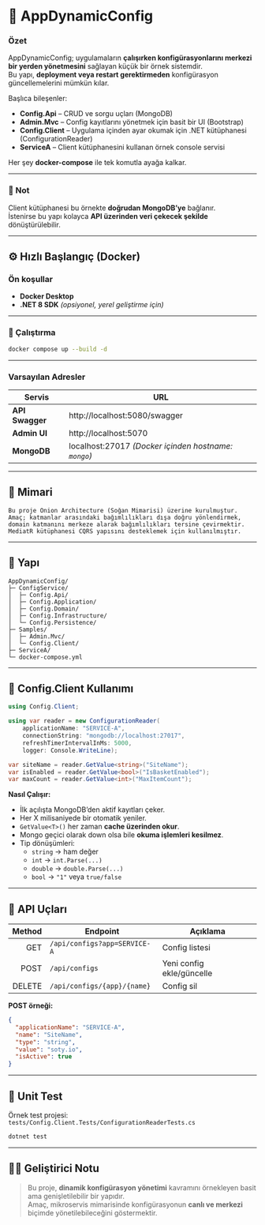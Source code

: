 # 🧩 AppDynamicConfig

### Özet

AppDynamicConfig; uygulamaların **çalışırken konfigürasyonlarını merkezi bir yerden yönetmesini** sağlayan küçük bir örnek sistemdir.  
Bu yapı, **deployment veya restart gerektirmeden** konfigürasyon güncellemelerini mümkün kılar.

Başlıca bileşenler:

- **Config.Api** – CRUD ve sorgu uçları (MongoDB)
- **Admin.Mvc** – Config kayıtlarını yönetmek için basit bir UI (Bootstrap)
- **Config.Client** – Uygulama içinden ayar okumak için .NET kütüphanesi (ConfigurationReader)
- **ServiceA** – Client kütüphanesini kullanan örnek console servisi

Her şey **docker-compose** ile tek komutla ayağa kalkar.

---

### 🧠 Not

Client kütüphanesi bu örnekte **doğrudan MongoDB’ye** bağlanır.  
İstenirse bu yapı kolayca **API üzerinden veri çekecek şekilde** dönüştürülebilir.

---

## ⚙️ Hızlı Başlangıç (Docker)

### Ön koşullar

- **Docker Desktop**
- **.NET 8 SDK** *(opsiyonel, yerel geliştirme için)*

---

### 🚀 Çalıştırma

```bash
docker compose up --build -d
```

---

### Varsayılan Adresler

| Servis | URL |
|--------|-----|
| **API Swagger** | http://localhost:5080/swagger |
| **Admin UI** | http://localhost:5070 |
| **MongoDB** | localhost:27017 *(Docker içinden hostname: `mongo`)* |

---

## 🧱 Mimari

```
Bu proje Onion Architecture (Soğan Mimarisi) üzerine kurulmuştur.
Amaç; katmanlar arasındaki bağımlılıkları dışa doğru yönlendirmek, domain katmanını merkeze alarak bağımlılıkları tersine çevirmektir.
MediatR kütüphanesi CQRS yapısını desteklemek için kullanılmıştır.
```

---

## 🧰 Yapı

```
AppDynamicConfig/
├─ ConfigService/
│  ├─ Config.Api/
│  ├─ Config.Application/
│  ├─ Config.Domain/
│  ├─ Config.Infrastructure/
│  └─ Config.Persistence/
├─ Samples/
│  ├─ Admin.Mvc/
│  └─ Config.Client/
├─ ServiceA/
└─ docker-compose.yml
```

---

## 🧩 Config.Client Kullanımı

```csharp
using Config.Client;

using var reader = new ConfigurationReader(
    applicationName: "SERVICE-A",
    connectionString: "mongodb://localhost:27017",
    refreshTimerIntervalInMs: 5000,
    logger: Console.WriteLine);

var siteName = reader.GetValue<string>("SiteName");
var isEnabled = reader.GetValue<bool>("IsBasketEnabled");
var maxCount = reader.GetValue<int>("MaxItemCount");
```

**Nasıl Çalışır:**

- İlk açılışta MongoDB’den aktif kayıtları çeker.
- Her X milisaniyede bir otomatik yeniler.
- `GetValue<T>()` her zaman **cache üzerinden okur**.
- Mongo geçici olarak down olsa bile **okuma işlemleri kesilmez**.
- Tip dönüşümleri:
  - `string` → ham değer
  - `int` → `int.Parse(...)`
  - `double` → `double.Parse(...)`
  - `bool` → `"1"` veya `true/false`

---

## 🧾 API Uçları

| Method | Endpoint                    | Açıklama                 |
|-------:|-----------------------------|--------------------------|
| GET    | `/api/configs?app=SERVICE-A`| Config listesi           |
| POST   | `/api/configs`              | Yeni config ekle/güncelle|
| DELETE | `/api/configs/{app}/{name}` | Config sil               |

**POST örneği:**
```json
{
  "applicationName": "SERVICE-A",
  "name": "SiteName",
  "type": "string",
  "value": "soty.io",
  "isActive": true
}

```

---

## 🧪 Unit Test

Örnek test projesi:  
`tests/Config.Client.Tests/ConfigurationReaderTests.cs`

```bash
dotnet test
```

---

## 👨‍💻 Geliştirici Notu

> Bu proje, **dinamik konfigürasyon yönetimi** kavramını örnekleyen basit ama genişletilebilir bir yapıdır.  
> Amaç, mikroservis mimarisinde konfigürasyonun **canlı ve merkezi** biçimde yönetilebileceğini göstermektir.
